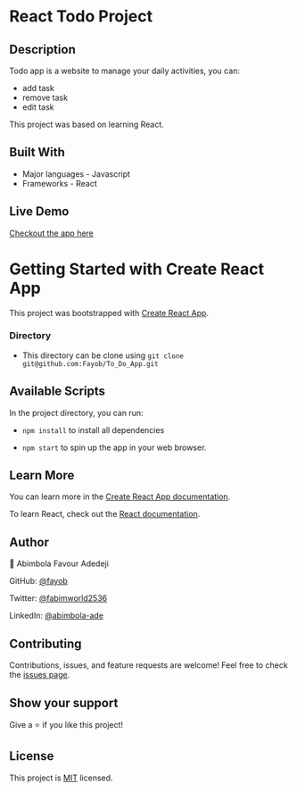 # React Todo Project

## Description

Todo app is a website to manage your daily activities, you can:
- add task
- remove task
- edit task

This project was based on learning React.

## Built With

- Major languages - Javascript
- Frameworks - React

## Live Demo

[Checkout the app here](https://fayob.github.io/To_Do_App/public/)

# Getting Started with Create React App

This project was bootstrapped with [Create React App](https://github.com/facebook/create-react-app).

### Directory

- This directory can be clone using `git clone git@github.com:Fayob/To_Do_App.git`

## Available Scripts

In the project directory, you can run:

-  `npm install` to install all dependencies

-  `npm start` to spin up the app in your web browser.

## Learn More

You can learn more in the [Create React App documentation](https://facebook.github.io/create-react-app/docs/getting-started).

To learn React, check out the [React documentation](https://reactjs.org/).

## Author

👨 Abimbola Favour Adedeji

GitHub: [@fayob](https://github.com/fayob)

Twitter: [@fabimworld2536](https://twitter.com/Fabimworld2536)

LinkedIn: [@abimbola-ade](https://www.linkedin.com/in/abimbola-ade)

## Contributing

Contributions, issues, and feature requests are welcome! Feel free to check the [issues page](#).

## Show your support

Give a ⭐️ if you like this project!

## License

This project is [MIT](./LICENSE) licensed.
